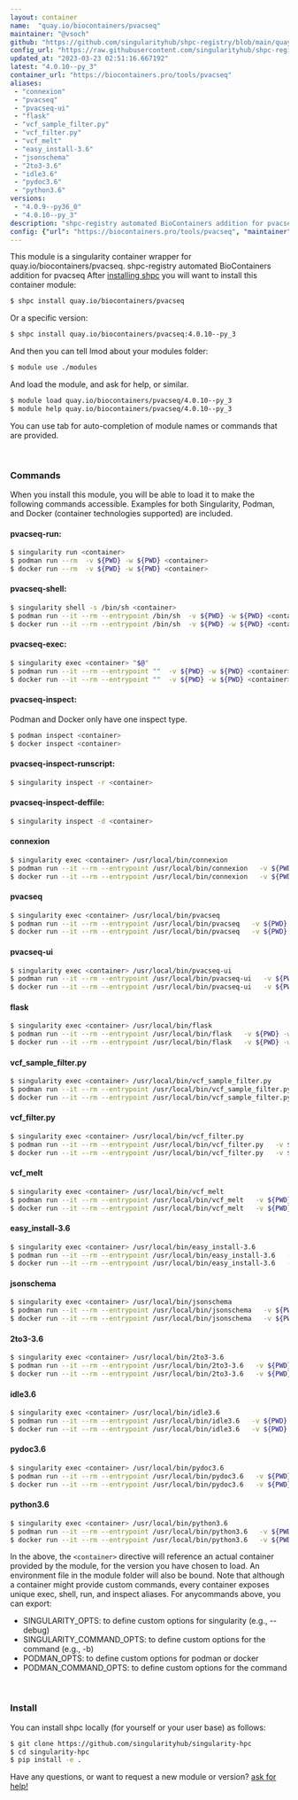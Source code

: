 ```yaml
---
layout: container
name:  "quay.io/biocontainers/pvacseq"
maintainer: "@vsoch"
github: "https://github.com/singularityhub/shpc-registry/blob/main/quay.io/biocontainers/pvacseq/container.yaml"
config_url: "https://raw.githubusercontent.com/singularityhub/shpc-registry/main/quay.io/biocontainers/pvacseq/container.yaml"
updated_at: "2023-03-23 02:51:16.667192"
latest: "4.0.10--py_3"
container_url: "https://biocontainers.pro/tools/pvacseq"
aliases:
 - "connexion"
 - "pvacseq"
 - "pvacseq-ui"
 - "flask"
 - "vcf_sample_filter.py"
 - "vcf_filter.py"
 - "vcf_melt"
 - "easy_install-3.6"
 - "jsonschema"
 - "2to3-3.6"
 - "idle3.6"
 - "pydoc3.6"
 - "python3.6"
versions:
 - "4.0.9--py36_0"
 - "4.0.10--py_3"
description: "shpc-registry automated BioContainers addition for pvacseq"
config: {"url": "https://biocontainers.pro/tools/pvacseq", "maintainer": "@vsoch", "description": "shpc-registry automated BioContainers addition for pvacseq", "latest": {"4.0.10--py_3": "sha256:74d914e23eebaf638bc1db01a4ce46cba848b3b64e0c62687845a91d54546d6e"}, "tags": {"4.0.9--py36_0": "sha256:0df33929e60a64b918e7b72a6f403264ca1355aa853780e41688e90d201abbd7", "4.0.10--py_3": "sha256:74d914e23eebaf638bc1db01a4ce46cba848b3b64e0c62687845a91d54546d6e"}, "docker": "quay.io/biocontainers/pvacseq", "aliases": {"connexion": "/usr/local/bin/connexion", "pvacseq": "/usr/local/bin/pvacseq", "pvacseq-ui": "/usr/local/bin/pvacseq-ui", "flask": "/usr/local/bin/flask", "vcf_sample_filter.py": "/usr/local/bin/vcf_sample_filter.py", "vcf_filter.py": "/usr/local/bin/vcf_filter.py", "vcf_melt": "/usr/local/bin/vcf_melt", "easy_install-3.6": "/usr/local/bin/easy_install-3.6", "jsonschema": "/usr/local/bin/jsonschema", "2to3-3.6": "/usr/local/bin/2to3-3.6", "idle3.6": "/usr/local/bin/idle3.6", "pydoc3.6": "/usr/local/bin/pydoc3.6", "python3.6": "/usr/local/bin/python3.6"}}
---
```


This module is a singularity container wrapper for quay.io/biocontainers/pvacseq.
shpc-registry automated BioContainers addition for pvacseq
After [installing shpc](#install) you will want to install this container module:


```bash
$ shpc install quay.io/biocontainers/pvacseq
```

Or a specific version:

```bash
$ shpc install quay.io/biocontainers/pvacseq:4.0.10--py_3
```

And then you can tell lmod about your modules folder:

```bash
$ module use ./modules
```

And load the module, and ask for help, or similar.

```bash
$ module load quay.io/biocontainers/pvacseq/4.0.10--py_3
$ module help quay.io/biocontainers/pvacseq/4.0.10--py_3
```

You can use tab for auto-completion of module names or commands that are provided.

<br>

### Commands

When you install this module, you will be able to load it to make the following commands accessible.
Examples for both Singularity, Podman, and Docker (container technologies supported) are included.

#### pvacseq-run:

```bash
$ singularity run <container>
$ podman run --rm  -v ${PWD} -w ${PWD} <container>
$ docker run --rm  -v ${PWD} -w ${PWD} <container>
```

#### pvacseq-shell:

```bash
$ singularity shell -s /bin/sh <container>
$ podman run --it --rm --entrypoint /bin/sh  -v ${PWD} -w ${PWD} <container>
$ docker run --it --rm --entrypoint /bin/sh  -v ${PWD} -w ${PWD} <container>
```

#### pvacseq-exec:

```bash
$ singularity exec <container> "$@"
$ podman run --it --rm --entrypoint ""  -v ${PWD} -w ${PWD} <container> "$@"
$ docker run --it --rm --entrypoint ""  -v ${PWD} -w ${PWD} <container> "$@"
```

#### pvacseq-inspect:

Podman and Docker only have one inspect type.

```bash
$ podman inspect <container>
$ docker inspect <container>
```

#### pvacseq-inspect-runscript:

```bash
$ singularity inspect -r <container>
```

#### pvacseq-inspect-deffile:

```bash
$ singularity inspect -d <container>
```


#### connexion

```bash
$ singularity exec <container> /usr/local/bin/connexion
$ podman run --it --rm --entrypoint /usr/local/bin/connexion   -v ${PWD} -w ${PWD} <container> -c " $@"
$ docker run --it --rm --entrypoint /usr/local/bin/connexion   -v ${PWD} -w ${PWD} <container> -c " $@"
```


#### pvacseq

```bash
$ singularity exec <container> /usr/local/bin/pvacseq
$ podman run --it --rm --entrypoint /usr/local/bin/pvacseq   -v ${PWD} -w ${PWD} <container> -c " $@"
$ docker run --it --rm --entrypoint /usr/local/bin/pvacseq   -v ${PWD} -w ${PWD} <container> -c " $@"
```


#### pvacseq-ui

```bash
$ singularity exec <container> /usr/local/bin/pvacseq-ui
$ podman run --it --rm --entrypoint /usr/local/bin/pvacseq-ui   -v ${PWD} -w ${PWD} <container> -c " $@"
$ docker run --it --rm --entrypoint /usr/local/bin/pvacseq-ui   -v ${PWD} -w ${PWD} <container> -c " $@"
```


#### flask

```bash
$ singularity exec <container> /usr/local/bin/flask
$ podman run --it --rm --entrypoint /usr/local/bin/flask   -v ${PWD} -w ${PWD} <container> -c " $@"
$ docker run --it --rm --entrypoint /usr/local/bin/flask   -v ${PWD} -w ${PWD} <container> -c " $@"
```


#### vcf_sample_filter.py

```bash
$ singularity exec <container> /usr/local/bin/vcf_sample_filter.py
$ podman run --it --rm --entrypoint /usr/local/bin/vcf_sample_filter.py   -v ${PWD} -w ${PWD} <container> -c " $@"
$ docker run --it --rm --entrypoint /usr/local/bin/vcf_sample_filter.py   -v ${PWD} -w ${PWD} <container> -c " $@"
```


#### vcf_filter.py

```bash
$ singularity exec <container> /usr/local/bin/vcf_filter.py
$ podman run --it --rm --entrypoint /usr/local/bin/vcf_filter.py   -v ${PWD} -w ${PWD} <container> -c " $@"
$ docker run --it --rm --entrypoint /usr/local/bin/vcf_filter.py   -v ${PWD} -w ${PWD} <container> -c " $@"
```


#### vcf_melt

```bash
$ singularity exec <container> /usr/local/bin/vcf_melt
$ podman run --it --rm --entrypoint /usr/local/bin/vcf_melt   -v ${PWD} -w ${PWD} <container> -c " $@"
$ docker run --it --rm --entrypoint /usr/local/bin/vcf_melt   -v ${PWD} -w ${PWD} <container> -c " $@"
```


#### easy_install-3.6

```bash
$ singularity exec <container> /usr/local/bin/easy_install-3.6
$ podman run --it --rm --entrypoint /usr/local/bin/easy_install-3.6   -v ${PWD} -w ${PWD} <container> -c " $@"
$ docker run --it --rm --entrypoint /usr/local/bin/easy_install-3.6   -v ${PWD} -w ${PWD} <container> -c " $@"
```


#### jsonschema

```bash
$ singularity exec <container> /usr/local/bin/jsonschema
$ podman run --it --rm --entrypoint /usr/local/bin/jsonschema   -v ${PWD} -w ${PWD} <container> -c " $@"
$ docker run --it --rm --entrypoint /usr/local/bin/jsonschema   -v ${PWD} -w ${PWD} <container> -c " $@"
```


#### 2to3-3.6

```bash
$ singularity exec <container> /usr/local/bin/2to3-3.6
$ podman run --it --rm --entrypoint /usr/local/bin/2to3-3.6   -v ${PWD} -w ${PWD} <container> -c " $@"
$ docker run --it --rm --entrypoint /usr/local/bin/2to3-3.6   -v ${PWD} -w ${PWD} <container> -c " $@"
```


#### idle3.6

```bash
$ singularity exec <container> /usr/local/bin/idle3.6
$ podman run --it --rm --entrypoint /usr/local/bin/idle3.6   -v ${PWD} -w ${PWD} <container> -c " $@"
$ docker run --it --rm --entrypoint /usr/local/bin/idle3.6   -v ${PWD} -w ${PWD} <container> -c " $@"
```


#### pydoc3.6

```bash
$ singularity exec <container> /usr/local/bin/pydoc3.6
$ podman run --it --rm --entrypoint /usr/local/bin/pydoc3.6   -v ${PWD} -w ${PWD} <container> -c " $@"
$ docker run --it --rm --entrypoint /usr/local/bin/pydoc3.6   -v ${PWD} -w ${PWD} <container> -c " $@"
```


#### python3.6

```bash
$ singularity exec <container> /usr/local/bin/python3.6
$ podman run --it --rm --entrypoint /usr/local/bin/python3.6   -v ${PWD} -w ${PWD} <container> -c " $@"
$ docker run --it --rm --entrypoint /usr/local/bin/python3.6   -v ${PWD} -w ${PWD} <container> -c " $@"
```



In the above, the `<container>` directive will reference an actual container provided
by the module, for the version you have chosen to load. An environment file in the
module folder will also be bound. Note that although a container
might provide custom commands, every container exposes unique exec, shell, run, and
inspect aliases. For anycommands above, you can export:

 - SINGULARITY_OPTS: to define custom options for singularity (e.g., --debug)
 - SINGULARITY_COMMAND_OPTS: to define custom options for the command (e.g., -b)
 - PODMAN_OPTS: to define custom options for podman or docker
 - PODMAN_COMMAND_OPTS: to define custom options for the command

<br>

### Install

You can install shpc locally (for yourself or your user base) as follows:

```bash
$ git clone https://github.com/singularityhub/singularity-hpc
$ cd singularity-hpc
$ pip install -e .
```

Have any questions, or want to request a new module or version? [ask for help!](https://github.com/singularityhub/singularity-hpc/issues)